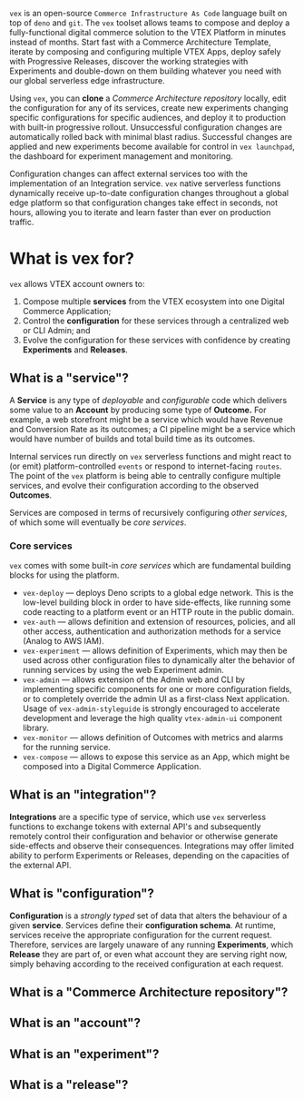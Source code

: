 `vex` is an open-source `Commerce Infrastructure As Code` language built on top of `deno` and `git`. The `vex` toolset allows teams to compose and deploy a fully-functional digital commerce solution to the VTEX Platform in minutes instead of months. Start fast with a Commerce Architecture Template, iterate by composing and configuring multiple VTEX Apps, deploy safely with Progressive Releases, discover the working strategies with Experiments and double-down on them building whatever you need with our global serverless edge infrastructure.

Using `vex`, you can **clone** a _Commerce Architecture repository_ locally, edit the configuration for any of its services, create new experiments changing specific configurations for specific audiences, and deploy it to production with built-in progressive rollout. Unsuccessful configuration changes are automatically rolled back with minimal blast radius. Successful changes are applied and new experiments become available for control in `vex launchpad`, the dashboard for experiment management and monitoring.

Configuration changes can affect external services too with the implementation of an Integration service. `vex` native serverless functions dynamically receive up-to-date configuration changes throughout a global edge platform so that configuration changes take effect in seconds, not hours, allowing you to iterate and learn faster than ever on production traffic.

# What is vex for?

`vex` allows VTEX account owners to:

1. Compose multiple **services** from the VTEX ecosystem into one Digital Commerce Application;
2. Control the **configuration** for these services through a centralized web or CLI Admin; and
3. Evolve the configuration for these services with confidence by creating **Experiments** and **Releases**.

## What is a "service"?

A **Service** is any type of _deployable_ and _configurable_ code which delivers some value to an **Account** by producing some type of **Outcome.** For example, a web storefront might be a service which would have Revenue and Conversion Rate as its outcomes; a CI pipeline might be a service which would have number of builds and total build time as its outcomes.

Internal services run directly on `vex` serverless functions and might react to (or emit) platform-controlled `events` or respond to internet-facing `routes`. The point of the `vex` platform is being able to centrally configure multiple services, and evolve their configuration according to the observed **Outcomes**.

Services are composed in terms of recursively configuring _other services_, of which some will eventually be _core services_.

### Core services

`vex` comes with some built-in _core services_ which are fundamental building blocks for using the platform.

- `vex-deploy` — deploys Deno scripts to a global edge network. This is the low-level building block in order to have side-effects, like running some code reacting to a platform event or an HTTP route in the public domain.
- `vex-auth` — allows definition and extension of resources, policies, and all other access, authentication and authorization methods for a service (Analog to AWS IAM).
- `vex-experiment` — allows definition of Experiments, which may then be used across other configuration files to dynamically alter the behavior of running services by using the web Experiment admin.
- `vex-admin` — allows extension of the Admin web and CLI by implementing specific components for one or more configuration fields, or to completely override the admin UI as a first-class Next application. Usage of `vex-admin-styleguide` is strongly encouraged to accelerate development and leverage the high quality `vtex-admin-ui` component library.
- `vex-monitor` — allows definition of Outcomes with metrics and alarms for the running service.
- `vex-compose` — allows to expose this service as an App, which might be composed into a Digital Commerce Application.

## What is an "integration"?

**Integrations** are a specific type of service, which use `vex` serverless functions to exchange tokens with external API's and subsequently remotely control their configuration and behavior or otherwise generate side-effects and observe their consequences. Integrations may offer limited ability to perform Experiments or Releases, depending on the capacities of the external API.

## What is "configuration"?

**Configuration** is a _strongly typed_ set of data that alters the behaviour of a given **service**. Services define their **configuration schema**. At runtime, services receive the appropriate configuration for the current request. Therefore, services are largely unaware of any running **Experiments**, which **Release** they are part of, or even what account they are serving right now, simply behaving according to the received configuration at each request.

## What is a "Commerce Architecture repository"?

## What is an "account"?

## What is an "experiment"?

## What is a "release"?
